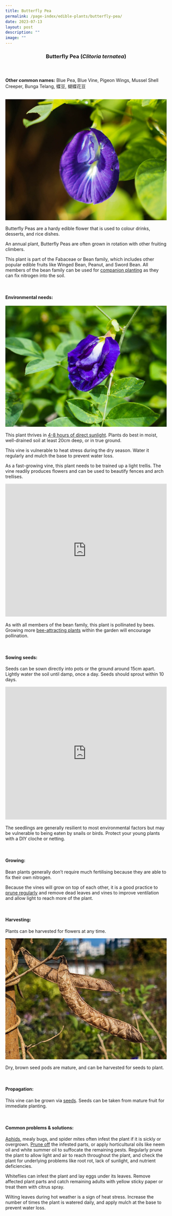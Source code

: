 ```yaml
---
title: Butterfly Pea
permalink: /page-index/edible-plants/butterfly-pea/
date: 2023-07-13
layout: post
description: ""
image: ""
---
```

<header>
	<h3>Butterfly Pea (<em>Clitoria ternatea</em>)</h3>
</header>
	
<section>
	<p><strong>Other common names:</strong> Blue Pea, Blue Vine, Pigeon Wings, Mussel Shell Creeper, Bunga Telang, 蝶豆, 蝴蝶花豆</p>
	<br>
</section>

<section>
	<img src="/images/Plants/BluePeaFlower_JacChua%20(2).jpg">
	
<p>Butterfly Peas are a hardy edible flower that is used to colour drinks, desserts, and rice dishes. </p>
	<p>An annual plant, Butterfly Peas are often grown in rotation with other fruiting climbers. </p>
  <p>This plant is part of the 	Fabaceae or Bean family, which includes other popular edible fruits like Winged Bean, Peanut, and Sword Bean.  All members of the bean family can be used for <a href="https://staging.dmhtu0pi4p9u7.amplifyapp.com/page-index/horticulture-techniques/companionplanting/">companion planting</a> as they can fix nitrogen into the soil. </p>
	<br>
</section>

<section>
	<h4>Environmental needs:</h4>
		<img src="/images/Plants/BluePeaFlower_JacChua.jpg">
	
<p>This plant thrives in <a href="https://staging.dmhtu0pi4p9u7.amplifyapp.com/page-index/horticulture-techniques/gauging-light/">4-8 hours of direct sunlight</a>. Plants do best in moist, well-drained soil at least 20cm deep, or in true ground.  </p>
<p>This vine is vulnerable to heat stress during the dry season. Water it regularly and mulch the base to prevent water loss. </p>
<p>As a fast-growing vine, this plant needs to be trained up a light trellis. The vine readily produces flowers and can be used to beautify fences and arch trellises.</p>
	
<iframe width="100%" height="415" src="https://www.youtube.com/embed/SUQGxxAAcNs" title="YouTube video player" frameborder="0" allow="accelerometer; autoplay; clipboard-write; encrypted-media; gyroscope; picture-in-picture; web-share" allowfullscreen=""></iframe>	<br>

<p>As with all members of the bean family, this plant is pollinated by bees. Growing more <a href="/https://staging.dmhtu0pi4p9u7.amplifyapp.com/learn-more-about-gardening/plants/biodiversityattractingplants/">bee-attracting plants</a> within the garden will encourage pollination. </p>
	<br>
	</section>

<section>
  <h4>Sowing seeds:</h4>
<p>Seeds can be sown directly into pots or the ground around 15cm apart. Lightly water the soil until damp, once a day. Seeds should sprout within 10 days.</p>
	
<iframe width="100%" height="415" src="https://www.youtube.com/embed/x7J87wY7U6s" title="YouTube video player" frameborder="0" allow="accelerometer; autoplay; clipboard-write; encrypted-media; gyroscope; picture-in-picture; web-share" allowfullscreen=""></iframe>	<br>

<p>The seedlings are generally resilient to most environmental factors but may be vulnerable to being eaten by snails or birds. Protect your young plants with a DIY cloche or netting. </p>
	<br>
</section>

<section>
	<h4>Growing:</h4>
<p>Bean plants generally don’t require much fertilising because they are able to fix their own nitrogen. </p>
<p>Because the vines will grow on top of each other, it is a good practice to <a href="https://staging.dmhtu0pi4p9u7.amplifyapp.com/page-index/horticulture-techniques/pruning/">prune regularly</a> and remove dead leaves and vines to improve ventilation and allow light to reach more of the plant. </p>
	<br>
</section>

<section>
	<h4>Harvesting:</h4>
<p>Plants can be harvested for flowers at any time.</p>
	
<img src="/images/Plants/BluePeaFlower_JacChua%20(3).jpg">

<p>Dry, brown seed pods are mature, and can be harvested for seeds to plant.</p>
	<br>
</section>

<section>
	<h4>Propagation:</h4>
	<p>This vine can be grown via <a href="https://staging.dmhtu0pi4p9u7.amplifyapp.com/page-index/horticulture-techniques/propagatingseed/">seeds</a>. Seeds can be taken from mature fruit for immediate planting.</p>
	<br>
</section>

<section>
	<h4>Common problems &amp; solutions:</h4>
	<p><a href="https://staging.dmhtu0pi4p9u7.amplifyapp.com/page-index/pests/aphids/">Aphids</a>, mealy bugs, and spider mites often infest the plant if it is sickly or overgrown. <a href="https://staging.dmhtu0pi4p9u7.amplifyapp.com/page-index/horticulture-techniques/pruning/">Prune off</a> the infested parts, or apply horticultural oils like neem oil and white summer oil to suffocate the remaining pests. Regularly prune the plant to allow light and air to reach throughout the plant, and check the plant for underlying problems like root rot, lack of sunlight, and nutrient deficiencies. </p>
<p>Whiteflies can infest the plant and lay eggs under its leaves. Remove affected plant parts and catch remaining adults with yellow sticky paper or treat them with citrus spray. </p>
<p>Wilting leaves during hot weather is a sign of heat stress. Increase the number of times the plant is watered daily, and apply mulch at the base to prevent water loss. </p>
<br>
</section>
